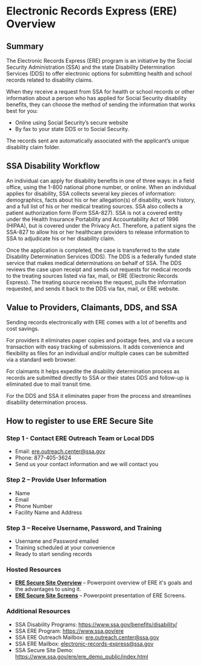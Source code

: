 
# Electronic Records Express (ERE) Overview

## Summary

The Electronic Records Express (ERE) program is an initiative by the Social Security Administration (SSA) and the state Disability Determination Services (DDS) to offer electronic options for submitting health and school records related to disability claims.

When they receive a request from SSA for health or school records or other information about a person who has applied for Social Security disability benefits, they can choose the method of sending the information that works best for you:

- Online using Social Security’s secure website
- By fax to your state DDS or to Social Security.

The records sent are automatically associated with the applicant’s unique disability claim folder.

## SSA Disability Workflow

An individual can apply for disability benefits in one of three ways: in a field office, using the 1-800 national phone number, or online. When an individual applies for disability, SSA collects several key pieces of information: demographics, facts about his or her allegation(s) of disability, work history, and a full list of his or her medical treating sources. SSA also collects a patient authorization form (Form SSA-827). SSA is not a covered entity under the Health Insurance Portability and Accountability Act of 1996 (HIPAA), but is covered under the Privacy Act. Therefore, a patient signs the SSA-827 to allow his or her healthcare providers to release information to SSA to adjudicate his or her disability claim.

Once the application is completed, the case is transferred to the state Disability Determination Services (DDS). The DDS is a federally funded state service that makes medical determinations on behalf of SSA. The DDS reviews the case upon receipt and sends out requests for medical records to the treating sources listed via fax, mail, or ERE (Electronic Records Express). The treating source receives the request, pulls the information requested, and sends it back to the DDS via fax, mail, or ERE website.

## Value to Providers, Claimants, DDS, and SSA

Sending records electronically with ERE comes with a lot of benefits and cost savings.

For providers it eliminates paper copies and postage fees, and via a secure transaction with easy tracking of submissions. It adds convenience and flexibility as files for an individual and/or multiple cases can be submitted via a standard web browser.

For claimants it helps expedite the disability determination process as records are submitted directly to SSA or their states DDS and follow-up is eliminated due to mail transit time.

For the DDS and SSA it eliminates paper from the process and streamlines disability determination process.

## How to register to use ERE Secure Site

### Step 1 - Contact ERE Outreach Team or Local DDS

- Email: ere.outreach.center@ssa.gov
- Phone: 877-405-3624
- Send us your contact information and we will contact  you

### Step 2 – Provide User Information

- Name
- Email
- Phone Number
- Facility Name and Address

### Step 3 – Receive Username, Password, and Training

- Username and Password emailed
- Training scheduled at your convenience
- Ready to start sending records

### Hosted Resources

- [**ERE Secure Site Overview**](ERE_Conference_Presentation.ppt) – Powerpoint overview of ERE it's goals and the advantages to using it.
- [**ERE Secure Site Screens**](ERE_Conference_Presentation_ERE_Screen_Flow.pptx) – Powerpoint presentation of ERE Screens.

### Additional Resources

- SSA Disability Programs: <https://www.ssa.gov/benefits/disability/>
- SSA ERE Program: <https://www.ssa.gov/ere>
- SSA ERE Outreach Mailbox: <ere.outreach.center@ssa.gov>
- SSA ERE Mailbox: <electronic-records-express@ssa.gov>
- SSA Secure Site Demo: <https://www.ssa.gov/ere/ere_demo_public/index.html>

